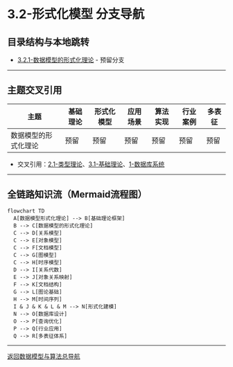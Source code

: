 # 3.2-形式化模型 分支导航

## 目录结构与本地跳转
- [3.2.1-数据模型的形式化理论](3.2.1-数据模型的形式化理论.md) - 预留分支

---

## 主题交叉引用
| 主题      | 基础理论 | 形式化模型 | 应用场景 | 算法实现 | 行业案例 | 多表征 |
|-----------|----------|------------|----------|----------|----------|--------|
| 数据模型的形式化理论| 预留 | 预留       | 预留     | 预留     | 预留     | 预留   |

- 交叉引用：[2.1-类型理论](../../../2-形式科学理论/2.1-类型理论/README.md)、[3.1-基础理论](../3.1-基础理论/README.md)、[1-数据库系统](../../../1-数据库系统/README.md)

---

## 全链路知识流（Mermaid流程图）
```mermaid
flowchart TD
  A[数据模型形式化理论] --> B[基础理论框架]
  B --> C[数据模型的形式化理论]
  C --> D[关系模型]
  C --> E[对象模型]
  C --> F[文档模型]
  C --> G[图模型]
  C --> H[时序模型]
  D --> I[关系代数]
  E --> J[对象关系映射]
  F --> K[文档结构]
  G --> L[图论基础]
  H --> M[时间序列]
  I & J & K & L & M --> N[形式化建模]
  N --> O[数据库设计]
  O --> P[查询优化]
  P --> Q[行业应用]
  Q --> R[多表征体系]
```

---

[返回数据模型与算法总导航](../README.md)
